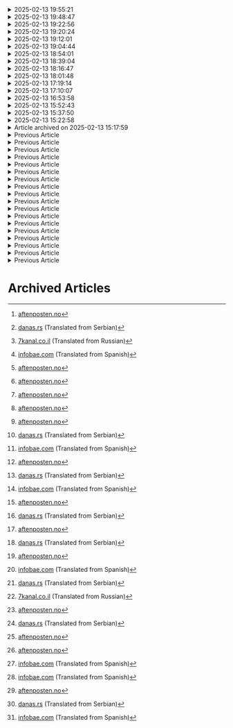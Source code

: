 <details>
<summary>2025-02-13 19:55:21</summary>

# Global Developments: From Humanitarian Crises to Political Tensions

## Aid Crisis Threatens Global Humanitarian Work
In a devastating blow to international humanitarian efforts, major organizations are facing severe operational cutbacks following the US decision to halt aid funding. The Norwegian Refugee Council has announced the suspension of emergency aid projects across up to 20 countries, while Norwegian People's Aid has been forced to halve its workforce and pause critical mine-clearing operations in multiple nations. Development Minister Åsmund Aukrust held an emergency meeting to address this growing crisis, highlighting the urgent need for alternative solutions and diplomatic dialogue with US authorities to mitigate the impact on vulnerable populations worldwide[^1].

## Student Protests and Democratic Aspirations in Serbia
A remarkable wave of student protests has emerged in Serbia, capturing international attention and garnering support from the European Parliament. These demonstrations, notably devoid of EU flags and focused purely on domestic reform, represent a powerful stand against President Aleksandar Vučić's regime. The protesters, having lived more than half their lives under the current administration, are demanding fundamental changes in governance, fighting corruption, and pushing for democratic reforms. This movement has gained particular significance as it stands in stark contrast to the support Vučić receives from far-right European parties, highlighting a generational shift in political consciousness[^2].

## Refugee Crisis and Arab States' Response
A complex situation has emerged regarding Palestinian refugee displacement, with neighboring Arab states expressing firm resistance to accepting refugees from Gaza. Jordan, already hosting over a million Syrian refugees and struggling economically, has taken a clear stance against accepting new refugees. Egypt, facing similar economic constraints, has also voiced opposition. This situation underscores a broader pattern across Arab nations, where historical displacement of Palestinians continues to influence current policy decisions. The situation has been further complicated by diplomatic tensions following Israeli Prime Minister Benjamin Netanyahu's controversial comments about Palestinian settlement in Saudi Arabia[^4].

## Terror Alert in Munich
A serious incident in Munich has raised concerns about security and immigration policies in Germany. A 24-year-old Afghan man, identified as Farhad N., drove into a group of workers near Munich's central train station, injuring approximately 30 people. The suspect, who arrived in Germany in 2016 under Angela Merkel's immigration policies, had been granted a tolerance permit due to humanitarian concerns in Afghanistan despite his asylum application being denied. The incident has intensified debates about immigration and security policies, particularly with elections approaching. Chancellor Olaf Scholz and Interior Minister Nancy Faeser have called for stricter measures, including increased deportations to Afghanistan[^3].

## Sources
[^1]: [aftenposten.no](https://www.aftenposten.no)
[^2]: [danas.rs](https://www.danas.rs) (Translated from Serbian)
[^3]: [infobae.com](https://www.infobae.com) (Translated from Spanish)
[^4]: [7kanal.co.il](http://www.7kanal.co.il) (Translated from Russian)

</details>

<details>
<summary>2025-02-13 19:48:47</summary>

# Aid Cut Controversy: The Human Cost of USAID Funding Freeze

## Critical Healthcare Services Disrupted in Thai Refugee Camp

In a deeply concerning development, the recent USAID funding freeze has claimed its first victim. Pe Kha Lau, a 71-year-old Myanmar refugee residing in a Thai displacement camp, died after her essential oxygen supply was cut off following a "stop-work" order issued to the International Rescue Committee (IRC). The tragedy occurred just four days after her discharge from an IRC-operated, USAID-funded healthcare facility, highlighting the immediate and devastating impact of aid disruptions on vulnerable populations.[^1]

## NGO Financial Scrutiny and Resource Allocation

The incident has sparked intense debate about NGO resource allocation and financial transparency. The IRC, which operates the affected healthcare facility, reports substantial financial resources, including $1.3 billion in revenue for 2021, with $728.3 million from government grants. The organization maintained $527 million in assets, including $210 million in cash and $119 million in securities. This financial abundance contrasts sharply with the inability to provide a basic oxygen tank, typically costing between $75-150, raising legitimate questions about resource prioritization in humanitarian aid.[^1]

## Leadership Compensation and Organizational Priorities

Under the leadership of former British Labour MP David Miliband, who receives an annual compensation between $1.1-1.2 million, the IRC has faced scrutiny regarding its executive compensation structure. The organization's top eleven officers receive substantial salaries ranging from $283,000 to $440,000. While competitive compensation can attract talented leadership, these figures have prompted discussion about the balance between administrative costs and direct aid provision.[^1]

## Broader Humanitarian Impact and Policy Positions

The IRC maintains significant involvement in global humanitarian efforts, particularly concerning refugee resettlement and assistance programs. The organization has been vocal about humanitarian concerns in Gaza and has advocated for careful consideration of arms transfers that could impact civilian populations. Their work extends to multiple refugee assistance programs, including placement services, employment assistance, and support for unaccompanied minors.[^1]

## Conclusion

This situation exemplifies the complex interplay between humanitarian aid, organizational management, and the immediate needs of vulnerable populations. While organizations like the IRC provide crucial services globally, the tragic death of Pe Kha Lau raises important questions about resource allocation and the impact of sudden funding changes on essential healthcare services.

[^1]: ["My Kingdom For An Oxygen Tank!"](https://hotair.com/generalissimo/2025/02/13/my-kingdom-for-an-oxygen-tank-n3799783). Hot Air.

</details>

<details>
<summary>2025-02-13 19:22:56</summary>

# Global Refugee Crisis Deepens as Governments Tighten Restrictions and Cut Support

## UK's Controversial Citizenship Changes Face Backlash

In a concerning development for refugee rights, the UK Government has quietly implemented significant changes to its citizenship rules, effectively barring individuals who entered the country through irregular means from obtaining citizenship—regardless of their duration of residence or contribution to society.

The Scottish Refugee Council estimates these changes will impact approximately 7,000 people in Scotland alone. Sabir Zazai, the council's chief executive, condemned the move as "disastrous," warning it risks deepening societal divisions and disenfranchising vulnerable individuals seeking to rebuild their lives[^1].

Just Right Scotland, a human rights law organization, highlighted a crucial contradiction in the policy: there are virtually no safe, legal routes for most asylum seekers to enter the UK, forcing many to make dangerous journeys despite having legitimate claims for protection under international law.

## Crisis in US Refugee Support Systems

Simultaneously across the Atlantic, the US refugee support system faces its own crisis as the Trump administration has frozen crucial funding for refugee resettlement programs. This has left nonprofit organizations struggling to provide essential services to over 22,000 newly arrived refugees[^2].

These organizations, responsible for critical services including:
- Airport reception
- Housing assistance
- School enrollment support
- Healthcare access facilitation
- Employment assistance
- Language learning support

are now operating under severe financial constraints, potentially jeopardizing their ability to fulfill their humanitarian missions.

## Palestinian Refugee Crisis Intensifies

Meanwhile, in the West Bank, the humanitarian situation continues to deteriorate. The Palestine Liberation Organization's Refugee Service, with support from the Japan Agency for International Cooperation (JICA), has been distributing emergency assistance across multiple refugee camps[^3].

The aid program specifically targets:
- Families affected by Israeli aggression
- Those who have lost their primary income sources
- Vulnerable groups including orphans and disabled individuals
- Families living in extreme poverty

This assistance becomes increasingly crucial as Israeli military incursions in the northern West Bank camps intensify, further complicating already challenging living conditions for Palestinian refugees.

## The Global Perspective

These developments reflect a troubling global trend toward restricting refugee rights and reducing support for displaced populations. From the UK's restrictive citizenship policies to the US's funding freezes and the ongoing crisis in Palestinian territories, we see a consistent pattern of governments failing to meet their humanitarian obligations to some of the world's most vulnerable people.

The situation calls for immediate international attention and a recommitment to protecting refugee rights and supporting displaced populations, in accordance with international law and basic human dignity.

[^1]: [The National](https://www.thenational.scot) "Labour defying UK's international duties on citizenship change"

[^2]: [WCSU FM](https://www.wcsufm.org) "Nonprofits scramble to provide refugee services after administration freezes funding"

[^3]: [Raya](https://www.raya.ps) "Refugee Affairs Department distributes emergency assistance funded by 'JICA' in West Bank camps" (translated from Arabic)

</details>

<details>
<summary>2025-02-13 19:20:24</summary>

# Global Refugee Rights Under Pressure: From Palestine to Policy Changes

## UK's Controversial Citizenship Restrictions
In a concerning development for refugee rights, the UK government has quietly implemented significant changes to its citizenship rules. The Home Office's "good character guidance" now includes provisions to refuse citizenship to individuals who entered the country through irregular means, regardless of their duration of residence. This policy shift particularly targets those who made "dangerous journeys," including arrivals by small boat or concealed transport[^1].

The Scottish Refugee Council estimates approximately 7,000 people in Scotland alone will be affected by these changes. Sabir Zazai, the council's chief executive, condemned the move as "disastrous," warning it risks deepening societal divisions and disenfranchising vulnerable individuals seeking to rebuild their lives.

## Impact on Refugee Integration
The policy change has drawn criticism from multiple human rights organizations, including Just Right Scotland, which emphasizes that most asylum seekers have no legal routes to enter the UK. These restrictions affect individuals who have already:
- Obtained refugee status through official channels
- Lived legally in the UK for at least six years
- Secured permanent residence
- Established deep community ties

## US Refugee Services Face Crisis
Parallel challenges are emerging in the United States, where refugee support services are grappling with a funding freeze affecting over 22,000 newly arrived refugees. Nonprofit organizations, responsible for crucial integration services during refugees' first 90 days, find themselves unable to provide essential support including housing assistance, school enrollment, and healthcare access[^2].

This situation has left organizations like the Community Center for Immigrants in Milwaukee struggling to maintain their services, potentially jeopardizing refugees' pathways to permanent residency and citizenship.

## Palestinian Refugee Crisis Intensifies
Meanwhile, in the West Bank, Palestinian refugees face increasingly dire circumstances. The Palestine Liberation Organization's Refugee Service, with support from the Japan International Cooperation Agency (JICA), is distributing emergency assistance across multiple refugee camps. This aid includes essential food parcels, medical equipment, and infrastructure support for communities facing repeated Israeli military incursions[^3].

The assistance particularly targets:
- Families affected by Israeli aggression
- Those who have lost income sources
- Vulnerable groups including orphans and disabled individuals
- Families living in extreme poverty

## Conclusion
These developments reflect a troubling global trend of increasing challenges for refugee communities and the organizations supporting them. From restrictive policy changes in the UK to funding crises in the US and ongoing humanitarian challenges in Palestine, the international community must recommit to protecting refugee rights and ensuring adequate support for displaced populations.

[^1]: ["Scottish charities speak out as Labour sneakily change citizenship rules"](https://www.thenational.scot), *The National*, 2024.

[^2]: ["Nonprofits scramble to provide refugee services after administration freezes funding"](https://www.wcsufm.org), *WCSU-FM*, 2024.

[^3]: ["Refugee Affairs Department distributes emergency assistance funded by 'JICA' in West Bank camps"](https://www.raya.ps), *Raya News*, 2024. (Translated from Arabic)

</details>

<details>
<summary>2025-02-13 19:12:01</summary>

# Immigration Tensions Rise: Contrasting Approaches to Migration in Germany and Mexico

## Munich Attack Intensifies German Immigration Debate

In a troubling development that highlights the growing tensions surrounding immigration in Europe, 28 people were injured when a car drove into a union demonstration in Munich. The incident, which occurred during a Verdi union gathering, has become a flashpoint in Germany's already heated immigration debate, particularly as the country approaches legislative elections on February 23rd.[^1]

The alleged perpetrator, identified as a 24-year-old Afghan asylum seeker whose application was rejected in 2016, has inadvertently become a symbol in Germany's increasingly polarized discourse on immigration. While right-wing politicians, including conservative candidate Friedrich Merz and Bavaria's President Markus Soder, have seized upon the incident to advocate for stricter immigration policies, it's crucial to recognize that such events should not be used to stigmatize entire communities or justify xenophobic policies.

## Mexico's Humanitarian Response to Migration Challenges

In stark contrast to the growing anti-immigration sentiment in Europe, Mexico demonstrates a more humane approach to managing migration flows. Under President Claudia Sheinbaum's leadership, Mexico has established an extensive network of care centers along its northern border, currently serving 2,016 migrants across ten facilities.[^2]

The Mexican government's response exemplifies a compassionate approach to migration management, providing:

- Essential services including free transportation
- Personal hygiene items
- Assistance with identity documentation
- Food and shelter
- Support from 1,250 dedicated public officials

## A Tale of Two Approaches

The contrasting responses to migration challenges in Germany and Mexico highlight fundamental differences in approaching human mobility and refugee rights. While Germany's political discourse increasingly leans toward restrictive policies, Mexico's approach acknowledges the humanity of migrants and seeks to address their immediate needs.

*It's worth noting that the rise of anti-immigrant rhetoric in Germany, particularly in the context of upcoming elections, represents a concerning trend that threatens the fundamental principles of human rights and dignity. The Munich incident, while tragic, should prompt discussions about social integration and support rather than further marginalization of vulnerable populations.*

## Moving Forward

The global community must resist the temptation to use isolated incidents as justification for broad anti-immigrant policies. Instead, we should look to examples like Mexico's comprehensive support system as a model for handling migration with dignity and respect for human rights.

---

[^1]: "Al menos 28 heridos en un atropello contra una manifestación sindical en Múnich," [mundiario.com](https://www.mundiario.com), February 13, 2025. (Translated from Spanish) https://www.mundiario.com/articulo/sociedad/menos-28-heridos-atropello-manifestacion-sindical-munich/20250213154530333753.html

[^2]: "Sheinbaum informa sobre la recepción de 2,016 migrantes en centros de atención," [eldiariodesonora.com.mx](https://eldiariodesonora.com.mx), February 13, 2025. (Translated from Spanish) https://eldiariodesonora.com.mx/mexico/2025/02/13/sheinbaum-informa-recepcion-2016-migrantes-centros-atencion.html

</details>

<details>
<summary>2025-02-13 19:04:44</summary>

# Immigration Tensions Rise Across North America and Europe Amid Recent Events

## Violence Erupts in Munich as Anti-Immigrant Sentiment Escalates

In a troubling development that underscores the growing tensions around immigration in Europe, a tragic incident unfolded in Munich when a 24-year-old Afghan asylum seeker drove into a union demonstration, injuring 28 people, including minors. The event, which occurred during a peaceful Verdi union protest, has become a flashpoint in Germany's increasingly heated debate over immigration policy.[^1]

The timing of this incident—just days before German legislative elections—has unfortunately provided ammunition to right-wing parties seeking to exploit anti-immigrant sentiments. While conservative politicians like Markus Soder and Friedrich Merz rush to capitalize on the tragedy by calling for stricter immigration controls, it's crucial to remember that such isolated incidents should not be used to demonize entire communities or undermine the fundamental right to seek asylum.

## Mexico's Humanitarian Response to Migration Crisis

In stark contrast to the growing anti-immigrant rhetoric in Europe, Mexico demonstrates a more humane approach to migration challenges. Under President Claudia Sheinbaum's leadership, the country has established an extensive network of care centers along the northern border, providing essential services to over 2,000 returning migrants.[^2]

The Mexican government's response, featuring:
- Ten strategically located care centers across six border states
- Support from 1,250 public officials
- Comprehensive services including free transportation and essential supplies

This approach exemplifies how nations can respond to migration challenges with dignity and compassion, prioritizing human rights over political expediency.

## The Broader Context: A Tale of Two Approaches

These parallel situations highlight the diverging approaches to migration management globally. While some European nations increasingly lean toward restrictive policies and harsh rhetoric, Mexico's more humanitarian response offers a blueprint for addressing migration challenges while preserving human dignity.

The rise of right-wing exploitation of isolated incidents, as seen in Germany, threatens to overshadow the larger truth: that the vast majority of immigrants and asylum seekers are people fleeing desperate circumstances, seeking safety and a better life. The politicization of such incidents does nothing to address the root causes of migration or contribute to meaningful solutions.

## Moving Forward

As these events continue to unfold, it's crucial to maintain perspective and resist the temptation to embrace xenophobic rhetoric. True solutions to migration challenges lie not in walls or restrictions, but in:
- Addressing root causes of displacement
- Developing comprehensive support systems
- Fostering inclusion and understanding
- Protecting human rights and dignity

The contrast between Germany's political reaction and Mexico's practical response offers valuable lessons for policymakers worldwide. As we navigate these challenges, we must remember that our shared humanity transcends borders and political differences.

[^1]: "Al menos 28 heridos en un atropello contra una manifestación sindical en Múnich," [Mundiario](https://www.mundiario.com), February 13, 2025, https://www.mundiario.com/articulo/sociedad/menos-28-heridos-atropello-manifestacion-sindical-munich/20250213154530333753.html. (Translated from Spanish)

[^2]: "Sheinbaum informa sobre la recepción de 2,016 migrantes en centros de atención," [El Diario de Sonora](https://eldiariodesonora.com.mx), February 13, 2025, https://eldiariodesonora.com.mx/mexico/2025/02/13/sheinbaum-informa-recepcion-2016-migrantes-centros-atencion.html. (Translated from Spanish)

</details>

<details>
<summary>2025-02-13 18:54:01</summary>

# Global Migration Tensions Rise Amid European Policy Shifts and Security Concerns

## Munich Attack Sparks Immigration Debate
In a troubling development that highlights growing tensions around immigration in Europe, at least 27 people were injured when a car drove into a crowd at a trade union demonstration in Munich. The incident, involving a 24-year-old Afghan national, has immediately been weaponized by right-wing parties to advance anti-immigration rhetoric, despite the suspect's motives remaining unclear.[^1]

The timing of the incident is particularly sensitive, occurring just before the Munich Security Conference. German Chancellor Olaf Scholz's response, promising deportation for criminal offenders, reflects the increasingly hostile political climate facing refugees and immigrants in Germany. However, Foreign Minister Annalena Baerbock's measured response, warning against allowing such incidents to divide democratic society, offers a more nuanced perspective on the complex challenges of integration and social cohesion.[^3]

## Contrasting Approaches to Refugee Integration
While some European nations tighten restrictions, the Czech Republic is taking steps toward more sustainable integration policies. The country has announced a pathway to permanent residency for Ukrainian refugees who demonstrate financial self-sufficiency, requiring an annual income of 18,480 euros. This approach, while excluding more vulnerable refugees, represents an attempt to balance humanitarian obligations with economic integration.[^2]

The stark contrast between these policies highlights the broader European struggle to develop coherent, humane responses to migration. This challenge is further complicated by the United Nations' recent announcement of significant job cuts in refugee programs, following U.S. funding freezes that will impact thousands of workers in crucial humanitarian roles.[^4]

## The Human Cost of Political Decisions
The impact of these policy shifts falls heavily on displaced peoples seeking safety and stability. As right-wing parties exploit incidents like the Munich attack to stoke xenophobia, it becomes increasingly crucial to maintain perspective on the humanitarian aspects of migration. The Afghan Cultural Association "Farhang" in Munich's swift condemnation of the attack demonstrates how immigrant communities themselves often become secondary victims of such incidents, facing increased scrutiny and discrimination.

The reduction in UN refugee program funding, resulting in approximately 3,000 job losses, represents a concerning shift away from humanitarian commitments. This scaling back of support systems comes at a time when global conflicts continue to drive displacement, making comprehensive refugee support more crucial than ever.

## Looking Forward
The intersection of these events - from local incidents to national policy shifts and international funding cuts - paints a complex picture of the challenges facing both host nations and displaced peoples. While security concerns must be addressed, the tendency to use isolated incidents to justify broader anti-immigrant policies threatens to undermine humanitarian principles and social cohesion.

The path forward requires balancing legitimate security concerns with humanitarian obligations, while resisting the temptation to let isolated incidents drive policy. As democratic societies grapple with these challenges, maintaining focus on human rights and dignity becomes increasingly crucial.

[^1]: "At least 27 injured in suspected car attack in German city of Munich," *Anadolu Agency*, February 13, 2025, [www.aa.com.tr](https://www.aa.com.tr/en/europe/at-least-27-injured-in-suspected-car-attack-in-german-city-of-munich/3480896)

[^2]: "Czech to allow Ukrainians to stay permanently, but there are conditions," *UNIAN*, February 13, 2025, [www.unian.ua](https://www.unian.ua/world/chehiya-dozvolit-ukrajincyam-zalishitisya-nazavzhdi-ade-ye-umovi-12914820.html) (Translated from Ukrainian)

[^3]: "Reactions to alleged car attack in Munich: AfD demands Söder's resignation," *Schwäbische Post*, February 13, 2025, [www.schwaebische-post.de](https://www.schwaebische-post.de/welt/politik/verletzt-auto-faehrt-in-muenchen-in-menschengruppe-mehrere-menschen-zr-93569843.html) (Translated from German)

[^4]: "UN: US 'freeze' on foreign aid brings layoffs to International Migration Organization and High Commissioner for Refugees," *Capital.gr*, February 13, 2025, [www.capital.gr](https://www.capital.gr/story/3901693/oie-to-pagoma-tis-exoterikis-boitheias-apo-tis-ipa-fernei-apoluseis-ston-diethni-organismo-metanasteusis-kai-tin-upati-armosteia-gia-tous-prosfuges/) (Translated from Greek)

</details>

<details>
<summary>2025-02-13 18:39:04</summary>

# Tragic Attack in Munich Highlights Growing Tensions Around Migration and Political Trust in Germany

## Vehicle Attack Wounds Dozens as Immigration Debate Intensifies

In a devastating incident that has shaken Munich, a vehicle attack on protesters has left 28 people injured, including children, some critically. The suspect, identified as 24-year-old Farhad N., an Afghan national whose asylum application had been rejected, allegedly drove a Mini Cooper into a crowd attending a Verdi union demonstration.[^1][^2]

## Complex Background of the Suspect

Farhad N., who arrived in Germany in 2016 as an unaccompanied minor, represents the complicated reality of Europe's migration system. Despite his asylum rejection, he was granted a temporary residence permit (*Duldung*) that suspended his deportation. While his social media presence showed adoption of a Western lifestyle, authorities noted minor previous offenses including shoplifting and drug-related incidents.[^1]

## Political Fallout and Rhetoric

The incident has intensified Germany's already heated political discourse around immigration. Chancellor Olaf Scholz's immediate response, calling for the suspect's deportation "even if conditions are not acceptable" in Afghanistan, reflects a concerning shift toward harder-line immigration policies that prioritize political expediency over human rights considerations.[^1]

## Broader Context: Muslim Trust in German Politics

This incident occurs against a backdrop of deteriorating trust between Germany's Muslim community and its political establishment. Recent research from the National Discrimination and Racism Monitor (NaDiRa) reveals a dramatic decline in Muslim Germans' confidence in political institutions. Nearly two-thirds of surveyed Muslims express little hope in the political system, a significant increase from 2022.[^3]

## The Cycle of Alienation

The erosion of trust stems from multiple factors:
- Increasingly hostile political rhetoric around migration
- Inadequate response to anti-Muslim racism
- Material inequalities affecting Muslim communities
- The impact of international conflicts, including debates around the war in Gaza

Researchers Cihan Sinanoğlu and Massa Gahein-Sama emphasize that while Muslim communities face the same economic challenges as the general population, they bear additional burdens from societal power dynamics and discrimination.[^3]

## Moving Forward

These events underscore the urgent need for a more nuanced approach to both security and integration policies. While public safety concerns must be addressed, the tendency to exploit incidents for political gain only deepens societal divisions and undermines social cohesion.

[^1]: "Demande d'asile rejetée, petits délits... Qui est Farhad N., ce jeune Afghan soupçonné d'être l'auteur de l'attentat de Munich," *Le Parisien*, February 13, 2025, [www.leparisien.fr](https://www.leparisien.fr/faits-divers/demande-dasile-rejetee-petits-delits-qui-est-farhad-n-ce-jeune-afghan-soupconne-detre-lauteur-de-lattentat-de-munich-13-02-2025-2RPK2CQ75VHYHCMV6OWXECU3UE.php). (Translated from French)

[^2]: "'Schwarzer Tag für München' - Asylbewerber rast in Demo," *Deutsche Welle*, February 13, 2025, [www.dw.com](https://www.dw.com/de/schwarzer-tag-f%C3%BCr-m%C3%BCnchen-asylbewerber-rast-in-demo/a-71593348). (Translated from German)

[^3]: "Politikvertrauen bei Muslım*innen: Dramatischer Vertrauensverlust," *TAZ*, [www.taz.de](https://taz.de/Politikvertrauen-bei-Musliminnen/!6069290/). (Translated from German)

</details>

<details>
<summary>2025-02-13 18:16:47</summary>

# Global Migration Crisis: From Congo to Panama, Nations Grapple with Displacement and Deportation

## Violence and Forced Displacement in DR Congo
In a disturbing development in eastern Democratic Republic of Congo, the Rwanda-backed M23 armed group has forcibly displaced tens of thousands of civilians from camps around Goma, raising serious humanitarian concerns. The group's actions, which began after their January 27 takeover of Goma, have left displaced persons facing dire conditions with limited access to essential aid[^1].

The situation has become particularly acute since February 9, when M23 issued a 72-hour ultimatum for camp residents to evacuate. This forced displacement has resulted in the dismantling of numerous camps, including Bulengo and Lushagala, which previously housed over 100,000 people. Human Rights Watch has labeled these actions as potential war crimes, emphasizing the violation of international humanitarian law.

## Americas: Panama's Role in U.S. Deportation Strategy
In a parallel development highlighting the global nature of migration challenges, Panama has begun receiving deportation flights from the United States, marking a new chapter in hemispheric migration management. The first military aircraft carrying 119 migrants of various nationalities, including individuals from China, Pakistan, and Afghanistan, arrived at Howard airport near Panama City[^2].

This initiative, part of a broader U.S. strategy to manage migration flows, demonstrates the complex interconnections between migration policies across continents. The arrangement includes plans to use Panama's Darién province as a staging ground for further repatriations, raising questions about the humanitarian implications of such practices.

## European Integration: Czech Republic's New Approach to Ukrainian Refugees
In a more positive development, the Czech Republic has announced plans to offer long-term residency options to Ukrainian refugees, though with specific economic criteria. This policy shift represents a more inclusive approach to refugee integration, albeit one that favors those with financial means[^3].

The program, which requires applicants to demonstrate an annual income of at least 18,480 euros, aims to transition refugees from temporary protection status to permanent residency. While this represents a step toward integration, the income requirement raises concerns about accessibility and equity in refugee protection.

## Global Implications and Human Rights Concerns
These developments across three continents highlight several critical aspects of contemporary migration dynamics:
- The ongoing weaponization of displacement in conflict zones
- The evolving nature of international deportation arrangements
- The complex balance between integration and economic criteria in refugee policy

The situations in Congo, Panama, and the Czech Republic represent different facets of a global system struggling to address human displacement while respecting human rights and dignity.

[^1]: [Human Rights Watch](https://www.miragenews.com/m23-forces-displaced-from-goma-camps-dr-congo-1408293/), "M23 Forces Displaced from Goma Camps: DR Congo," Mirage News, February 13, 2025.

[^2]: [Correio do Povo](https://www.correiodopovo.com.br/not%c3%adcias/mundo/panam%c3%a1-recebe-primeiro-voo-com-migrantes-de-v%c3%a1rios-pa%c3%adses-deportados-pelos-eua-1.1579081), "Panamá recebe primeiro voo com migrantes de vários países deportados pelos EUA," February 13, 2025. (Translated from Portuguese)

[^3]: [UNIAN](https://www.unian.net/world/chehiya-pozvolit-ukraincam-ostatsya-navsegda-no-est-usloviya-12914817.html), "Czech Republic will allow Ukrainians to stay forever, but there are conditions," February 13, 2025. (Translated from Russian)

</details>

<details>
<summary>2025-02-13 18:01:48</summary>

# Global Crises: From Gaza Ceasefire to Migrant Exploitation

## Tensions Rise in Munich as Security Conference Approaches
In a concerning development, Munich authorities are investigating a potential attack on demonstrators in the city center. A 24-year-old Afghan suspect's apartment was searched following the incident, with preliminary evidence suggesting possible Islamist motives through social media activity. The timing is particularly sensitive, with the Munich Security Conference scheduled to begin Friday[1].

## Gaza Ceasefire Hangs in Balance Amid Complex Negotiations
The fragile ceasefire between Hamas and Israel continues to face challenges as both sides navigate delicate negotiations. Hamas has agreed to release three more Israeli hostages, maintaining the momentum of the humanitarian pause. However, the broader picture remains complex, with concerns about the displacement of Palestinians and the long-term future of Gaza.

President Trump's controversial proposal to relocate approximately 2 million Palestinians has met strong opposition from human rights groups and Arab nations, who view it as potentially constituting a war crime. The humanitarian toll remains staggering, with over 48,000 Palestinians killed and widespread destruction across Gaza[2].

## Migrant Workers Face Systematic Exploitation
A deeply troubling situation has emerged regarding the treatment of Bangladeshi migrant workers seeking employment in Saudi Arabia and Malaysia. The systematic exploitation includes:

- Artificial inflation of flight tickets
- Reduction in available flights
- Corruption in visa processing
- Harassment at airports
- Excessive fees from agencies

These predatory practices are particularly concerning as they target vulnerable workers seeking better opportunities for their families. The situation has prompted calls for immediate government intervention to protect workers' rights and regulate the migration process more effectively[3].

## Local Emergency Response: Fire in Pittsfield
A multifamily home in Pittsfield, Massachusetts, suffered extensive damage in an early morning fire, highlighting the ongoing importance of emergency response services. The incident, which displaced multiple residents, saw a coordinated response from local fire departments and the Red Cross, demonstrating the critical role of community support systems in crisis response[4].

## Sources
1. "Möglicher Anschlag in München: Polizei durchsucht Wohnung von Asylbewerber: Erste Hinweise auf Motiv." Express.de. [Translated from German]

2. "Hamasi do të lirojë tre pengje të tjera, siç parashikohet në marrëveshjen e armëpushimit." Botasot.info. [Translated from Albanian]

3. "বিমানের টিকিটের দাম নিয়ে প্রবাসীদের সুখবর দিলেন হাসনাত আবদুল্লাহ." NTV Bangladesh. [Translated from Bengali]

4. "Fire Damages First Street Multifamily Home in Pittsfield." IBerkshires.com.

</details>

<details>
<summary>2025-02-13 17:19:14</summary>

# Recent Incidents Highlight Complex Intersection of Migration and Safety in Germany and US

## Major Vehicle Attack Disrupts Munich Demonstration

In a troubling incident that underscores the complex challenges facing both migrant communities and host societies, a vehicle attack in Munich has left at least 28 people injured. The incident occurred when a car drove into a public sector workers' demonstration organized by the Ver.di union, where approximately 1,500 people had gathered[2].

The suspect, identified as a 24-year-old Afghan asylum seeker, was quickly apprehended by authorities. While initial reports have suggested possible extremist connections, it's crucial to approach such claims with careful consideration of the broader context of rising anti-immigrant sentiment in Germany, particularly as the country approaches its elections[2,3].

## Political Response and Immigration Debate

The incident has predictably intensified Germany's ongoing immigration debate, with various political figures offering contrasting responses. While Chancellor Olaf Scholz has called for legal consequences, it's important to note that such incidents often become unnecessarily politicized, potentially harming vulnerable refugee communities who have fled conflict and persecution[2].

The timing of this incident - just ten days before German elections and amid heated debates about immigration policy - raises concerns about how it might be exploited to promote anti-immigrant sentiment. This comes at a particularly sensitive time when many refugees and asylum seekers are already facing increased scrutiny and challenges in their host communities[3].

## Residential Fire Displaces Multiple Families in Pittsfield

Meanwhile, in Pittsfield, Massachusetts, a significant fire at a multifamily home on First Street has displaced several residents, highlighting another aspect of housing insecurity affecting vulnerable communities. The Red Cross has stepped in to provide essential assistance to those affected, demonstrating the crucial role of humanitarian organizations in supporting communities during crises[1].

## Analysis and Context

These concurrent events, while different in nature, both reflect the challenges faced by vulnerable populations in our communities. Whether it's the struggle for safe, stable housing or the impact of political rhetoric on immigrant communities, these incidents underscore the need for:

- Comprehensive support systems for displaced persons, regardless of their origin
- Careful, nuanced discussion of incidents involving immigrants that avoids harmful generalizations
- Strong community-based responses to crises affecting vulnerable populations
- Recognition of the complex social and economic factors that contribute to housing insecurity

## Sources:
1. IBerkshires.com - "Fire Damages First Street Multifamily Home in Pittsfield"
2. Vanguardia - "Conductor embiste a transeúntes en Alemania: 28 heridos graves" (Translated from Spanish)
3. Express.de - "Möglicher Anschlag in München: Polizei durchsucht Wohnung von Asylbewerber" (Translated from German)

</details>

<details>
<summary>2025-02-13 17:10:07</summary>

# Tragic Incident in Munich Sparks Political Debate Amid Labor Actions and Social Support Initiatives

## A Day of Contrasts: Support and Violence

In a striking juxtaposition of events, as Sarajevo Canton announced vital social support measures for families and children, Munich faced a devastating incident that has reignited debates about migration and social integration in Germany. The contrasting developments highlight the complex challenges facing European societies in supporting vulnerable populations while maintaining social cohesion.

## The Munich Incident and Political Response

A deeply troubling incident unfolded in Munich when a 24-year-old Afghan asylum seeker drove a vehicle into a Verdi union demonstration, injuring at least 28 people. While the immediate response from conservative politicians predictably focused on immigration control, it's crucial to recognize that isolated incidents should not be used to stigmatize entire communities of refugees and asylum seekers who have fled conflict and persecution.

The political responses revealed deep ideological divisions. While Chancellor Olaf Scholz and conservative leaders called for deportation and stricter measures, Green Party representatives and progressive voices urged against hasty conclusions that could fuel social division. Foreign Minister Annalena Baerbock notably emphasized the importance of maintaining democratic unity against both right-wing extremism and Islamist threats.

## Impact on Labor Movement

The incident had immediate repercussions for the labor movement in Berlin, where Verdi was conducting significant public sector strikes. In a show of solidarity and sensitivity, the union scaled back its planned activities while maintaining its essential labor actions. This measured response demonstrates the labor movement's ability to balance its fight for workers' rights with broader social responsibilities.

## Progressive Social Support in Sarajevo

In contrast to the reactive politics in Germany, Sarajevo Canton has demonstrated a proactive approach to social support. The administration's announcement of nearly 7 million KM in support for over 12,000 families showcases how societies can effectively support vulnerable populations, including:

- Child allowance payments
- Maternity support for employed and unemployed mothers
- Childcare assistance
- Nutritional support for infants

This comprehensive support system represents a model of how societies can build inclusive support structures that strengthen communities rather than divide them.

## Moving Forward

The events of this day present a crucial moment for reflection on our collective approach to social integration, support for vulnerable populations, and labor rights. While security concerns must be addressed, they should not overshadow the fundamental importance of maintaining inclusive, supportive societies that protect all their members, regardless of origin or status.

The contrast between Sarajevo's constructive support measures and the political exploitation of the Munich incident by some parties highlights two possible paths forward. As progressives, we must advocate for the former while resisting attempts to use isolated incidents to undermine social solidarity and support for refugees and migrants.

</details>

<details>
<summary>2025-02-13 16:53:58</summary>

# Vehicle Attack in Munich Intensifies Germany's Immigration Debate Amid Rising Far-Right Rhetoric

## Incident Details
A tragic incident unfolded in Munich's city center when a 24-year-old Afghan asylum seeker drove a vehicle into a crowd gathering for a union demonstration, resulting in 28 injuries. While some victims remain in critical condition, the quick response of emergency services prevented further casualties.

## Political Exploitation and Far-Right Response
The incident has unfortunately become a lightning rod for anti-immigrant sentiment, with the far-right AfD party opportunistically calling for the resignation of Bavaria's Prime Minister Markus Söder and Interior Minister Joachim Herrmann. This reactionary response exemplifies how isolated incidents are often weaponized to promote xenophobic policies and rhetoric.

## Context of Rising Tensions
* The attack occurs amid heightened political tensions, just ten days before German legislative elections
* Recent polls indicate 68% of Germans favor reducing refugee acceptance
* The incident follows other attacks that have been used to justify stricter immigration policies
* Progressive voices are being drowned out by increasingly aggressive anti-immigrant rhetoric

## A Call for Measured Response
While the incident demands serious attention, it's crucial to resist the urge to make broad generalizations about refugee and immigrant communities. The circumstances surrounding this event - including the suspect's rejected asylum status and reported mental health concerns - highlight the need for:

* Improved mental health support for asylum seekers
* Reform of the asylum process to ensure humane treatment
* Enhanced social integration programs
* Protection of legitimate refugee rights while addressing security concerns

## Progressive Path Forward
The Green Party's proposal for a comprehensive approach, including increased mental health screening and improved support systems, represents a more nuanced and humanitarian response to these challenges. Rather than feeding into reactionary politics, Germany must maintain its commitment to human rights while addressing legitimate security concerns through evidence-based policy-making.

The surge in anti-immigrant sentiment, exemplified by recent mass protests and political maneuvering, must be countered with a reminder of our collective humanitarian obligations and the importance of maintaining an open, inclusive society while ensuring public safety through responsible governance.

</details>

<details>
<summary>2025-02-13 15:52:43</summary>

# Global Developments: A 15-Minute Overview

## Political Unrest and Governmental Action

*   **Manipur, India:** The Indian federal government has taken direct control of the northeastern state of Manipur following the chief minister's resignation amidst ongoing ethnic violence between the Meitei and Kuki communities.
    *   The conflict, ongoing since 2023, has resulted in numerous deaths and widespread displacement.
    *   The imposition of "president's rule" means the state will be governed directly by the federal government.
    *   Normalcy is not expected to return until 2025.

## Attacks and Violence
*   **Munich, Germany:** A car attack occurred on the 02/15/2024 (EST), with a 24-year-old Afghan asylum seeker suspected of driving into a crowd of demonstrators, injuring at least 28 people including children.
   * The Authorities do not know the motive behind the attack, but authorities do not think It directly targets the Munich Security Conference.
   * The incident follows previous attacks in Germany involving asylum seekers, raising security concerns.

*   **Darfur, Sudan:** The Sudanese government accuses the Rapid Support Forces (RSF) of committing genocide in Darfur.
    *   RSF has been accused of targeting displaced persons, blocking aid, and committing sexual violence.
    *   The Sudanese government criticizes the international community's "suspected silence" on the matter.
    *   The conflict stems from disagreements over the integration of RSF into the Armed Forces.

## Political Debate in Cyprus

*   **Cyprus:** The Home Parliamentary Committee is debating the voting rights of displaced persons, particularly focusing on gender equality as concerns gender discrimination concerns the voting rights of "demothered" displaced persons.
    *The proposed amendment is meant to give additional rights to those Cypriots displaced due to actions linked to the current and ongoing Turkish occupation of North Cyprus.
    *   The committee seeks to rectify alleged gender discrimination in current electoral law.
    *Potential impact on occupied territories and parliamentary seat distribution is being considered.

</details>

<details>
<summary>2025-02-13 15:37:50</summary>

# Global Developments: A 15-Minute Overview

## Political Unrest and Governmental Action

*   **Manipur, India:** The Indian federal government has taken direct control of the northeastern state of Manipur following the chief minister's resignation amidst ongoing ethnic violence between the Meitei and Kuki communities.
    *   The conflict, ongoing since 2023, has resulted in numerous deaths and widespread displacement.
    *   The imposition of "president's rule" means the state will be governed directly by the federal government.
    *   Normalcy is not expected to return until 2025.

## Attacks and Violence
*   **Munich, Germany:** A car attack occurred on the 02/15/2024 (EST), with a 24-year-old Afghan asylum seeker suspected of driving into a crowd of demonstrators, injuring at least 28 people including children.
   * The Authorities do not know the motive behind the attack, but authorities do not think It directly targets the Munich Security Conference.
   * The incident follows previous attacks in Germany involving asylum seekers, raising security concerns.

*   **Darfur, Sudan:** The Sudanese government accuses the Rapid Support Forces (RSF) of committing genocide in Darfur.
    *   RSF has been accused of targeting displaced persons, blocking aid, and committing sexual violence.
    *   The Sudanese government criticizes the international community's "suspected silence" on the matter.
    *   The conflict stems from disagreements over the integration of RSF into the Armed Forces.

## Political Debate in Cyprus

*   **Cyprus:** The Home Parliamentary Committee is debating the voting rights of displaced persons, particularly focusing on gender equality as concerns gender discrimination concerns the voting rights of "demothered" displaced persons.
    *The proposed amendment is meant to give additional rights to those Cypriots displaced due to actions linked to the current and ongoing Turkish occupation of North Cyprus.
    *   The committee seeks to rectify alleged gender discrimination in current electoral law.
    *Potential impact on occupied territories and parliamentary seat distribution is being considered.

</details>

<details>
<summary>2025-02-13 15:22:58</summary>

# Global Developments: A 15-Minute Overview

## Political Unrest and Governmental Action

*   **Manipur, India:** The Indian federal government has taken direct control of the northeastern state of Manipur following the chief minister's resignation amidst ongoing ethnic violence between the Meitei and Kuki communities.
    *   The conflict, ongoing since 2023, has resulted in numerous deaths and widespread displacement.
    *   The imposition of "president's rule" means the state will be governed directly by the federal government.
    *   Normalcy is not expected to return until 2025.

## Attacks and Violence
*   **Munich, Germany:** A car attack occurred on the 02/15/2024 (EST), with a 24-year-old Afghan asylum seeker suspected of driving into a crowd of demonstrators, injuring at least 28 people including children.
   * The Authorities do not know the motive behind the attack, but authorities do not think It directly targets the Munich Security Conference.
   * The incident follows previous attacks in Germany involving asylum seekers, raising security concerns.

*   **Darfur, Sudan:** The Sudanese government accuses the Rapid Support Forces (RSF) of committing genocide in Darfur.
    *   RSF has been accused of targeting displaced persons, blocking aid, and committing sexual violence.
    *   The Sudanese government criticizes the international community's "suspected silence" on the matter.
    *   The conflict stems from disagreements over the integration of RSF into the Armed Forces.

## Political Debate in Cyprus

*   **Cyprus:** The Home Parliamentary Committee is debating the voting rights of displaced persons, particularly focusing on gender equality as concerns gender discrimination concerns the voting rights of "demothered" displaced persons.
    *The proposed amendment is meant to give additional rights to those Cypriots displaced due to actions linked to the current and ongoing Turkish occupation of North Cyprus.
    *   The committee seeks to rectify alleged gender discrimination in current electoral law.
    *Potential impact on occupied territories and parliamentary seat distribution is being considered.

</details>

<details>
<summary>Article archived on 2025-02-13 15:17:59</summary>

# Global Developments: A 15-Minute Overview

## Political Unrest and Governmental Action

*   **Manipur, India:** The Indian federal government has taken direct control of the northeastern state of Manipur following the chief minister's resignation amidst ongoing ethnic violence between the Meitei and Kuki communities.
    *   The conflict, ongoing since 2023, has resulted in numerous deaths and widespread displacement.
    *   The imposition of "president's rule" means the state will be governed directly by the federal government.
    *   Normalcy is not expected to return until 2025.

## Attacks and Violence
*   **Munich, Germany:** A car attack occurred on the 02/15/2024 (EST), with a 24-year-old Afghan asylum seeker suspected of driving into a crowd of demonstrators, injuring at least 28 people including children.
   * The Authorities do not know the motive behind the attack, but authorities do not think It directly targets the Munich Security Conference.
   * The incident follows previous attacks in Germany involving asylum seekers, raising security concerns.

*   **Darfur, Sudan:** The Sudanese government accuses the Rapid Support Forces (RSF) of committing genocide in Darfur.
    *   RSF has been accused of targeting displaced persons, blocking aid, and committing sexual violence.
    *   The Sudanese government criticizes the international community's "suspected silence" on the matter.
    *   The conflict stems from disagreements over the integration of RSF into the Armed Forces.

## Political Debate in Cyprus

*   **Cyprus:** The Home Parliamentary Committee is debating the voting rights of displaced persons, particularly focusing on gender equality as concerns gender discrimination concerns the voting rights of "demothered" displaced persons.
    *The proposed amendment is meant to give additional rights to those Cypriots displaced due to actions linked to the current and ongoing Turkish occupation of North Cyprus.
    *   The committee seeks to rectify alleged gender discrimination in current electoral law.
    *Potential impact on occupied territories and parliamentary seat distribution is being considered.

</details>

<details>
<summary>Previous Article</summary>

# Refugee Status Determination (RSD) Overview

This article provides an overview of Refugee Status Determination (RSD) based on a submission by the UNHCR regarding asylum procedures.

## Core Aspects of RSD

*   **Who is involved:** Asylum seekers and authorities (government officials or UNHCR staff).
*   **Purpose:** To identify individuals facing persecution or serious harm in their home countries and ensure they receive international protection.
*   **Basis:** Evaluation of individual cases based on international and national laws.

## The Importance of RSD
*   Upholds international refugee law.
*   Provides safety to those displaced by life-threatening conditions in their country of origin.
*   Guides resource allocation and protection mechanisms for refugees.
*   Ensures refugees receive humane treatment as per international guidelines.

## Circumstances Leading to Asylum Seeking

*   Grave dangers, including fear for life or well-being.
*   Displacement due to war, strife, political instability, economic factors, or cultural factors.
*   Seeking international protection as a last resort.

## Outcomes of RSD

*   **Granting of Asylum:** Potential for permanent protection contingent upon safety and security in the country of origin. Encouragement to return home when conditions improve.
*   **Refusal of Asylum:** Rejection of the claim, voluntary return to the country of origin pending appeal.

## Key Considerations

*   **UNHCR's Role:** The UNHCR is primarily responsible for displaced persons and refugees and is a guiding resource based on international law.
*   **International Law Obligations:** Countries are bound to help refugees and displaced individuals, treating them with respect and finding solutions until safety in their origin countries occurs.
*   **Refugee Situation Example:** Fleeing due to political instability, war, economic or cultural factors, and fear for life or safety.
*   **Permanent Residency:** Refugees may receive permanent residency after a specific time or as outlined in national laws.
*   **Country of Origin Responsibilities:** Under international law the country of origin is responsible for ensuring safety to its residents living in their country of origin if they are stable by all accepted principles of international law and norms for maintaining the safety and well being of its residents via government and other means, under accepted principles of international norms, and is a guiding resource for territories, nations, and other political unions.


</details>

<details>
<summary>Previous Article</summary>

```markdown
# Recent Global Events: Migration and Security Concerns

## Overview

In the last 15 minutes, several news articles have emerged highlighting migration-related issues and security concerns across the globe, particularly in Europe and the United States. These events encompass policy changes, political reactions, and specific incidents involving migrants and asylum seekers.

## Germany: Munich Incident and Policy Reactions

*   **Munich Attack:** A 24-year-old Afghan asylum seeker allegedly drove a car into a crowd of protesters from the Verdi trade union in Munich, injuring at least 28 people. The authorities are treating this as a possible deliberate attack.
*   **Political Fallout:**
    *   **Government Response:** Chancellor Olaf Scholz has advocated for the prompt expulsion of the suspect and stricter penalties for migrants who commit crimes. He's also provided support to those wounded by the attacks.
    *   **Political Parties:** The Alternative for Germany (AfD) is demanding immediate changes to migration policies, citing the suspect's immigration status and previous encounters with law enforcement. The Christian Democratic Union (CDU) is emphasizing citizen safety and consistent application of law and order.
*   **Dublin Centre:** Brandenburg, in coordination with the federal government, is establishing a "Dublin Centre" for asylum seekers near the Polish border in Eisenhüttenstadt. The goal is to expedite the return of asylum seekers to the EU country where they first entered, under the Dublin Regulation.

## United States: Refugee Resettlement Pause

*   **Catholic Charities:** Following an executive order from President Donald Trump suspending the U.S. Refugee Admissions Program, Catholic Charities of Southern Nevada has paused its refugee resettlement operations for 90 days.
*   **Impact:** Several flights with refugees have been canceled.
*   **Organizational Response:** Catholic Charities of Southern Nevada is attempting to retain staff by reassigning them to refugee support services, while other organizations across the country have experienced layoffs due to funding freezes.

## Summary of Key Themes

*   **Migration Policy Debate:** The events in Germany have reignited debate over migration policies, with political parties taking different stances on border control, deportation, and integration.
*   **Security Concerns:** The attack in Munich has raised concerns about public safety and the potential for extremist or criminal activity among some asylum seekers.
*   **Refugee Support Challenges:** The pause in refugee resettlement in the United States highlights the challenges faced by organizations providing aid to refugees, particularly in light of policy changes and funding limitations.
```

</details>

<details>
<summary>Previous Article</summary>

# Global News - Last 15 Minutes

## Tragedy & Unrest Reported Across Multiple Regions

*   **Rajouri, India (Previously Budhal):** Residents are returning home after over three weeks in quarantine following mysterious deaths in Budhal which prompted their relocation to Rajouri. Investigations are currently inconclusive. Local authorities and health officials are on alert.
*   **Kabul, Afghanistan:** A blast occurred at the Ministry of Civil Development and Housing compound. It was a suicide attack which resulted in deaths and wounding for a few. No group has immediately been accused.
*    **Sudan:** RSF troops have attacked largest refugee camp, and continue the ongoing civil war.

## Refugee Concerns & Political Action

*   **Lebanon:** Palestinian refugees are lobbying the new government to address their civil rights and right of return acknowledging the Israeli and American issues facing the refugee, such as illegal settlement within their camps.
*    **Munich, Germany:** An Afghan refugee drove into a demonstration harming many innocents, and raising immigration issues.

## Key Takeaways

*   Multiple regions are experiencing crises, including unexplained deaths, violence, and ongoing conflict.
*   Refugee populations are facing significant challenges and are actively seeking political solutions. These refugee concerns are primarily around displacement projects, stability and security concerns.
*   Actions taken by the involved parties highlight the importance of safety as a priority and measure for public health concerns by the local population.


</details>

<details>
<summary>Previous Article</summary>

```markdown
# Recent Developments in Middle East and Related International Affairs

## Overview
Recent news focuses on the fragile situation in Gaza, alongside broader international affairs, particularly concerning migration and security in Europe and international law.

## Gaza Situation and Truce Negotiations
*   **Truce Negotiations and Hostage Release:**
    *   Progress reported in Cairo discussions for hostage release.
    *   Hamas expresses willingness to continue truce agreement if Israel fulfills obligations.
    *   Mediators push for resumption of exchange process with Palestinian prisoners for Israeli Hostages.
*   **Aid and Humanitarian Efforts**
    *   Agreements state Israel will increase aid entry to Gaza, including tents, gas, and medical equipment.
    *   Discrepancies in reports regarding entry of caravans and heavy equipment.
    *   High rate of truck entries since the beginning of the ceasefire (801 trucks) reported by Euro-Mediterranean Human Rights Monitor.
*   **Political Reactions and Threats**
    *   Netanyahu ordered redeployment of soldiers, threatening to end truce if Hamas did not comply.
    *   Trump promised "hell on earth" to Hamas if hostages were not released.

## International Reactions and Proposals
*   **Reconstruction of Gaza:**
    *   French President Macron emphasized that rebuilding Gaza should not disrespect Palestinian rights.
    *   Trump's proposal to control Gaza was denounced by North Korea.
*   **Displacement and Refugee Concerns:**
    *   Concerns raised regarding potential displacement from Gaza, with Jordan possibly receiving refugees.

## Migration, Security and Politics in Europe
*   **Alleged Attack in Munich**
    *   Söder promises consequences after the Munich attack.
    *   A 24-year-old rejected Afghan asylum seeker accused of driving into a demonstration.
    *   Debate sparked about immigration policy and deportation practices in Germany.
*   **Political Implications**
    *   German political dynamics focus on stricter immigration laws.
    *   Söder promotes a coalition with the SPD, aiming to limit illegal migration due to differences with the Green party.

## International Law and the African Union
*   **African Union Commission:**
    *   Dr. Mohamed Halal re-elected to the African Union Commission of International Law.
    *   He pioneered efforts in formulating the African common position on international law applications in cyberspace.
```

</details>

<details>
<summary>Previous Article</summary>

```markdown
# Recent Global Events: A 15-Minute Overview

## Humanitarian Crisis in DR Congo

*   **M23 Militia Displacement:** The M23 militia, backed by Rwanda, is accused of forcibly closing settlement camps in eastern DR Congo, leading to the displacement of over 110,000 people.
*   **Escalating Conflict:** This action is part of a larger conflict in the mineral-rich region, with the M23 militia capturing Goma in late January.
*   **Dire Conditions:** Displaced individuals lack food, shelter, and face uncertain futures, with some camps like Bulengo being forcibly emptied.

## Explosive Device Awareness Training in Niger

*   **Training Workshop:** The Governor of the Agadez region, in partnership with UNHCR, is conducting a workshop to train Defence and Security Forces (FDS) and humanitarian actors on identifying and mitigating the dangers of explosive devices and landmines.
*   **Preventative Measures:** The aim is to raise awareness and enhance knowledge to prevent harm and strengthen the implementation of international control measures.
* **Ultimately UNHCR Goals:** UNCHR hopes that this will improve shared understandings to provide safety in the community.

## Denmark's Immigration Policy

*   **Strict Asylum Process:** Denmark's strict immigration policies, particularly the initial processing of asylum seekers at the Sandholm reception center outside Copenhagen, are being examined.
*   **German Election Debate:** The policies are a point of reference in the ongoing immigration debate in the German election campaign.

## Papal Critique of US Immigration Stance

*   **Theological Divide:** Pope Francis is in disagreement with U.S. Vice President J.D. Vance regarding immigration policies and the Catholic Church's stance on immigrants, stemming from Trumps policies of massive deportations.
* **Ethical Stance of Pope Francis:** He promotes the solidarity of the world with immigration, and advocates for the refugees and immigrants rights.

## Refugee Resettlement Call by UNHCR

*   **US Suspension Impact:** Following the US government's decision to suspend its participation in refugee resettlement programs, UNHCR is urging other countries to increase their engagement.
*   **Global Resettlement Goals:** UNHCR seeks increased pledges and alternative pathways to protection to offset the loss of resettlement opportunities.

## Crime and Emigration in Italy

*   **Attempted Murder Arrest:** A Moldovan citizen wanted for attempted murder was arrested in Rome while apparently planning to leave the country using false documents.
* **Desperation and Risks of Leaving:** Due to desperation, some citizens are considering emigration based on employment opportunities, and some are even considering taking on dangerous behavior such as selling their bodies for human organs.
```

</details>

<details>
<summary>Previous Article</summary>

```markdown
# Recent Developments Regarding Netanyahu, Trump, and Gaza

This article overview summarizes recent events surrounding Benjamin Netanyahu's visit to Washington, Donald Trump's proposed plan for Gaza, and the broader implications for the Israeli-Palestinian conflict.

## Netanyahu's Visit and Key Objectives

*   Netanyahu visited Washington, meeting with Donald Trump.
*   He sought support for:
    *   Continuing the fight against Hamas.
    *   Addressing the Iranian nuclear threat.
    *   Progressing a treaty with Saudi Arabia.
    *   Postponing his potential legal troubles.

## Trump's Gaza Plan and Reactions

*   Trump presented a plan for Gaza, focusing on accepting a smaller number of refugees.
*   This differs from previous solution attempts based on the 1947 UN resolution.
*   Reactions were largely negative, particularly within the Sunni Arab world, including Saudi Arabia, despite existing unofficial relations with Israel.
*   The proposal contradicts Trump's "Make America Great Again" (MAGA) principle of avoiding foreign conflicts.

## Considerations and Challenges

*   "Taking over" Gaza risks igniting a broad coalition against the U.S., led by Hamas and Iran.
*   The article questions the feasibility of success in Gaza given past failures in Iraq and Afghanistan.
*   Hamas's use of civilians as human shields poses a significant challenge and violates the Geneva Conventions.

## Analysis of Netanyahu's Position

*   Netanyahu has failed to achieve all his objectives, as Hamas remains a ruling force in Gaza.
*   Hostage exchange agreements with Palestinian prisoners reinforce Hamas's survival.
*   Trump spoke extensively about Gaza but less about Netanyahu's personal situation.
*   Netanyahu seeks to remain in power while facing pending legal decisions regarding electoral law violations.

## Future Prospects and Potential Solutions

*   Transitioning to a new government in Gaza requires reconstruction and a strong presence of Sunni Arab countries.
*   A high-level commission should investigate the events of October 7, 2023.
*   Future elections could potentially favor Netanyahu.
*   Addressing Iran's support for militant groups is crucial for regional stability.

## Iran's Role and Weakness

*   Iran supports the "front of resistance" against Israel, including Hamas, Islamic Jihad, Hezbollah, and others.
*   Recent clashes have exposed Iran's military vulnerabilities and weaknesses.
*   There's potential opportunity for joint ultimatum from the U.S., Israel, and Sunni Arab countries to curb Iran's nuclear program.

## Historical Parallels and Opportunities

*   Past U.S. efforts against nuclear proliferation, such as in South Africa and Ukraine, offer precedents.
*   The current situation presents a chance for a comprehensive Middle East peace, contingent on addressing Iran and Hamas.

## Conclusion

*   Achieving lasting peace requires curtailing Iran's aggressive ambitions and addressing the root causes of the Israeli-Palestinian conflict. The proposed refugee plan and other solutions stand to see little to no success with the current balance of power.
```

</details>

<details>
<summary>Previous Article</summary>

```markdown
# UK Political Landscape Shifts: Labour's Migration Stance Under Scrutiny

## Overview

Recent analysis suggests a significant shift in the UK political landscape, particularly concerning Labour's approach to migration. The party's increasingly hardline stance is drawing both criticism and fueling debate about its core values and electoral strategy.

## Labour's "Nasty Party" Accusations

*   **The Criticism:** Labour is facing accusations of becoming the "nasty party," a term famously used by Theresa May to describe the Conservative party's perceived image problem in the early 2000s. Critics argue Labour's recent policies and rhetoric regarding migration echo this sentiment. Key figures like Nigel Farage's allies voiced concerns over Labour's tactics, specifically the release of videos depicting migrant raids.
*   **Policy Concerns**: Home secretary announced that asylum seekers arriving in small boats would face near-impossible paths to UK citizenship, prompting sharp criticism and comparisons to denying citizenship even to fictional characters like Paddington Bear.
*   **Internal Discontent**: While acknowledging the abandonment of controversial Tory policies, Labour MPs are privately expressing concern that the party is "deeply unlikable" and resembling "Reform-lite."

## The Rise of Reform UK and Labour's Response

*   **Electoral Threat:** Labour's shift is largely attributed to the growing influence of Reform UK, which has gained traction by advocating for stricter immigration policies. Polls suggest Reform UK is a significant threat, even to Labour strongholds.
*   **Strategic Calculation:** Labour strategists believe a tough stance on both legal and illegal migration is necessary to counter Reform's appeal and regain lost voter share. The strategy aims to address anxieties over migration reflected in recent polling data.
*   **Farage's Influence:** While Farage has a limited electoral appeal, his hardline stance is significantly dictating the current direction of political rhetoric.

## The Broader Political Context

*   **Competition for Voters:** Reform, the Conservatives, and Labour are seemingly engaged in a race to adopt the toughest migration policies, creating a limited contrast between the parties.
*   **Liberal Democrat Uncertainty:** The Liberal Democrats appear hesitant to engage in the migration debate or condemn Labour's policies, potentially due to fears of losing voters to Reform.
*   **Green Party's Stance**: In contrast The Green Party has voiced concern over the shift toward anti-migrant policies.

## Conclusion

The UK political landscape is currently defined by a migration policy tug-of-war, potentially alienating certain demographics and raising questions about the overall direction of political discourse. The Labour party, in particular, is facing considerable scrutiny over its strategic shift to address voter anxieties on immigration.
```

</details>

<details>
<summary>Previous Article</summary>

```markdown
# Recent Developments in Refugee and Immigration Policies & Support Initiatives (Last 15 Minutes)

## UK Citizenship Denial Policy for Illegal Immigrants

*   **What:** The British government, specifically the Ministry of the Interior, is implementing stricter policies to deny British citizenship to individuals who enter the UK illegally. This particularly impacts those arriving via dangerous routes, such as small boats or hidden in vehicles.
*   **When:** The policy change went into effect on February 10, 2025.
*   **Who:** This policy primarily affects refugees and asylum seekers entering the UK illegally. Key actors include the British Ministry of the Interior, refugee advocacy groups like the Refugee Council, and the Labour Party.
    *   Individuals like Stella Chrissy (Labour attorney) and Infer Solomon (NGO executive chairman) have criticized the policy.
*   **Why:** The government states the aim is to deter illegal immigration and combat human smuggling. Critics argue the policy hinders integration and creates a marginalized underclass.
*   **How:** The Ministry of the Interior changed its guidance so that irrespective of their arrival date, citizenship would be denied for people arriving illegally by dangerous routes after Feb 10, 2025. Previously, refugees had to wait 10 years for citizenship consideration.
*   **Impact:** There's been an increase in small boat arrivals, and the policy has drawn condemnation from the Labour Party and refugee advocacy groups.

## "The Unknown Chefs" Project: Integration Through Culinary Arts and Cinema

*   **What:** "The Unknown Chefs" is an initiative by Andrea Iervolino designed to give refugees and migrants opportunities through culinary arts and cinema.
    *   The project is training participants as chefs and actors
    *   The first visual telling of refugees who are from Syria, Namibia, Nepal, and Uzbekistan, is launching on March 7 on platforms like Amazon Prime, Apple TV and Tatatu
*   **Where:** The initiative is currently based in London at London Metropolitan Market, a multicultural environment. There's potential expansion to iteration in Italy.
*   **Who:** Andrea Iervolino is the initiator and project leader. The program focuses on refugees and migrants. The project employs and is using a visual style to display the refugees story.
*   **Why:** The project wants to enable integration by providing training, a decent salary, and a platform to share their stories and cultures. It is supported by artists such as music producer David Tickle (Known for work with U2 and Prince)
*   **How:** The initiative incorporates on one hand culinary training, while the other helps develop the migrant skills in film to integrate personal experiences in cinema.
*   **Impact:** The project aids professional training, practical integration by supporting a place for personal stories to have visibility throughout a form of art. "Kitchen and Cinema" as stated by Andrea Iervolino.
```

</details>

<details>
<summary>Previous Article</summary>

# Recent News Updates (Past 15 Minutes)

## UK Citizenship Rules Tightened for Illegal Immigrants

*   The British Ministry of the Interior has announced stricter guidelines regarding citizenship for individuals entering the UK illegally.
*   Those arriving in small boats or trucks will be denied British citizenship.
*   Previous rules required refugees arriving irregularly to wait 10 years before citizenship consideration.
*   The new policy, effective February 10th, applies regardless of arrival time.
*   The Ministry states this strengthens measures against illegal entry.
*   This change has been criticized by the Labour Party and the Refugee Council.

## "The Unknown Chefs" Project: Cinema and Cuisine for Refugees and Migrants

*   Andrea Iervolino's initiative, "The Unknown Chefs," aims to provide refugees and migrants with opportunities in culinary arts and cinema.
*   Located in London Metropolitan Market, the project trains participants as chefs and actors.
*   The first series features stories of five refugees from Syria, Namibia, Nepal, and Uzbekistan, launching on platforms like Amazon Prime and Apple TV on March 7th.
*   The program includes specialized culinary training and film production roles.
*   Iervolino is considering expanding the project to Italy, where immigration policies are debated.
*   The project promotes integration, cultural diversity, and opportunity.

## Mother Pleads for Daughter's Surrender in Missing Taxi Driver Case

*   In Moca, Dominican Republic, the mother of Clara Inés, a person linked to the disappearance of a taxi driver, has pleaded for her surrender.
*   Lisset Miguelina Reyes Ramos de Pichardo, the mother, was detained for questioning.
*   Joel Isidro Liriano Ureña, Clara Inés' ex-partner, was also arrested and stated he had no contact with her since February 10th.
*   Police forensic analysis of the victim's vehicle found stains and traces requiring lab analysis.
*   Three individuals traveling with the taxi driver have been identified as suspects: Clara Inés Sánchez, Juan Manuel Lancia Veras ("Salcochao"), and Julio José Vargas Díaz ("Ñacoña" or "Bulin").
*   The authorities consider the fugitives heavily armed and dangerous.
*   Arrest warrants have been issued for association of wrongdoers, robbery, and illegal use of weapons.


</details>

<details>
<summary>Previous Article</summary>

# Recent News Overview: Refugee Crises and Middle Eastern Politics

## Burkinabé Refugees Fleeing Violence

*   **Source:** Le Monde
*   **Focus:** Burkinabé refugees seeking safety in Côte d'Ivoire.
*   **Timeframe:** Primarily 2015-2023.
*   **Location:** Refugees located in Bouna, north-east of Côte d'Ivoire, after fleeing Burkina Faso.
*   **Reasons for Flight:** Escalating violence from jihadist groups, the army, and vigilante groups (Volunteers for the Defence of the Homeland - VDP), civilian massacres, and loss of livelihoods.
*   **Experiences:**
    *   Targeted killings and theft.
    *   Peul community specifically targeted.
    *   Desperate measures to escape (e.g., disguises).

## Middle Eastern Refugee Dynamics and Political Reactions

*   **Source:** Maariv
*   **Focus:** Palestinian and Syrian refugees in the Middle East, and reactions to potential resettlement strategies.
*   **Key figures Mentioned:** Donald Trump, King of Jordan, commentators on Arab affairs (Aud Hari).
*   **Locations:** Jordan, Egypt, Gaza, the West Bank, Saudi Arabia, Syria, Lebanon, and the Gulf states.
*   **Points of Discussion:**
    *   Arab states' reluctance to accept Palestinian refugees causing political instability.
    *   Historical displacement and national identity concerns.
    *   Specific examples of refugee treatment in different countries (e.g., demolishing refugee camps in Syria).
    *   Implications of Trump's statements regarding refugee resettlement.
*   **Potential Solutions (or lack thereof):**
    *   Diplomatic negotiations and policy changes.
    *   Countries denying entry to refugees.


</details>

<details>
<summary>Previous Article</summary>

# Recent Developments: Burkina Faso Refugees & Middle East Refugee Discussions

## Burkina Faso Refugee Crisis

*   **Source:** Le Monde
*   **Key Issue:** Burkinabé refugees fleeing violence in their home country due to conflict between jihadists, government forces, and the VDP militia.
*   **Testimonies:** Refugees describe indiscriminate killings, looting, and displacement, with Peul communities particularly targeted by both sides of the conflict.
*   **Immediate Impact:** Over 70,000 Burkinabés have sought refuge in Côte d'Ivoire, with accounts of families torn apart and villages deserted.
*   Civilians are in a dire situation, with individuals stating "*Terrorists, soldiers, VDP... Everyone wants to kill us.*"

## Middle East Refugee Discussions & Regional Politics

*   **Source:** Maariv (Israeli news outlet)
*   **Key Issue:** Analysis of President Trump's statements on potential resettlement of Gazan refugees in Jordan, alongside broader regional perspectives on Palestinian refugees.
*   **Jordan's Position:** Jordan is unlikely to accept large numbers of new refugees, especially from Gaza emphasizing internal dynamics and Jordanian national identity.
*   **Egypt's Objections:** Egypt's concerns are also noted, highlighting its own internal challenges.
*   **Broader Arab States:** Arab nations generally resist accepting large numbers of Palestinian refugees, with examples of past expulsions/mistreatment.
*   **Saudi Arabia:** Criticism levied against the Israeli Prime Minister for perceived insults against Saudi Arabia, potentially damaging diplomatic efforts for peace.


</details>

<details>
<summary>Previous Article</summary>

```markdown
# Recent Global Developments: February 12, 2025

## Middle East Tensions and Displacement

*   **Jordan's Concerns:** King Abdullah of Jordan addressed concerns about a potential plan to displace Palestinians from Gaza to Jordan and Egypt. Jordan is facing internal and external pressures, particularly regarding becoming a "Palestinian state," and seeks to avoid demographic destabilization. Jordanian officials also expressed concerns about potential aid cuts from the US if they reject this plan.
*   **China and the Arab League Reject Displacement:** China and the Arab League voiced strong opposition against the forced displacement of Palestinians from Gaza.
*   **Gaza Ceasefire Uncertainty:** The fragile ceasefire between Israel and Hamas is at risk, with accusations of violations from both sides. Potential resumption of conflict looms if hostages are not released.
*   **Humanitarian Crisis in Congo:** M23 rebels, allegedly supported by Rwanda, forcibly displaced over 110,000 people from camps in eastern Democratic Republic of Congo, exacerbating an already dire humanitarian situation.

## Migration and Humanitarian Issues

*   **Mexican Migrant Reintegration:** Mexico is implementing a program with private sector support to reintegrate returning migrants from the U.S. with 38,000 jobs available. The initiative aims to provide employment opportunities near their homes.
*   **Venezuelan Humanitarian Crisis:** A report highlights the continuing severe humanitarian crisis in Venezuela, with a significant portion of the population facing unmet needs. There are conflicting narratives about the country's stability and safety, particularly concerning deportees and humanitarian workers.
*   **Yemen and Child Welfare:** The Minister for Foreign Affairs of Yemen met with a representative from the "Children of War" organization to discuss aid for children affected by conflict. Emphasis was placed on diversifying funding sources to prevent undue influence from donor states.

```

</details>

<details>
<summary>Previous Article</summary>

```markdown
# UN Calls for Immediate Support for Sudanese Refugees in Central African Republic

## Overview

In the last 15 minutes, reports indicate that the United Nations has issued a call for urgent international aid directed towards Sudanese refugees residing in the Central African Republic (CAR). The situation is being described as an "unprecedented humanitarian crisis."

## Key Details

*   **Urgent Need:** The UN is emphasizing the immediate and sustained nature of the required support.
*   **Humanitarian Crisis:** The situation is characterized as an "unprecedented humanitarian crisis."
*   **Funding Shortfall:** UN agencies are requesting an additional $15 million (over CFAF 9 billion) to provide humanitarian assistance to over 30,000 refugees in 2025.
*   **Dependency on Aid:** Refugees are largely dependent on humanitarian aid, despite ongoing efforts by the WFP, UNHCR, the Central African Government, and other partners.
*   **Call to Action:** The UNHCR representative in CAR, Fafa Attidzah, stressed the critical need to act now to prevent further suffering, emphasizing the importance of access to essential protection services and vital assistance.
```

</details>

<details>
<summary>Previous Article</summary>

```markdown
# Recent Developments: UK Citizenship Ban & UNRWA Staffing Crisis

This article summarizes two significant developments reported in the last 15 minutes: a controversial UK citizenship policy affecting refugees and a staffing crisis within UNRWA impacting Palestinian refugees.

## UK Citizenship Ban for Illegal Entrants

*   **New Policy:** The UK Home Office quietly updated its guidance, effective February 10, 2025, to deny British citizenship to individuals who entered the UK illegally, including those arriving via small boats or in the back of lorries.
*   **Criticism:**
    *   Human rights campaigners have condemned move as "cruel" and a blow to refugee rights.
    *   The Refugee Council estimates this will prevent at least 71,000 refugees from obtaining citizenship.
    *   Labour backbencher Stella Creasy also criticized the policy as "pointless and cruel", urging reform.
*   **Government Justification:** The UK government claims the new guidance is simply reinforcing pre-existing rules.

## UNRWA Staffing Crisis and PLO Response

*   **UNRWA Decision:** UNRWA is terminating the telecommuting system for its staff who had to evacuate Gaza to Egypt due to the conflict. These 526 staff members will be placed on compulsory leave without pay, citing lack of funding.
*   **PLO Rejection:** The Palestine Liberation Organization (PLO) strongly rejects this decision.
*   **PLO Concerns:**
    *   The PLO views the UNRWA decision as a dangerous precedent and not in line with humanitarian values.
    *   They argue that cutting staff salaries to address the funding shortfall is counterproductive and will discourage donors.
    *   The PLO fears that the UNRWA decision will cripple the organization's work, potentially leading it down a path serving interests contrary to those of Palestinian refugees.
*   **PLO Demands:**, the PLO demands UNRWA reverse its decision, facilitate the return of staff to Gaza, and mobilize additional funding.
```

</details>

<details>
<summary>Previous Article</summary>

# Recent Developments: Jordan's Challenges and Post-Fire Contractor Hiring Advice

## Jordan's Precarious Position

*   **External Pressures:** King Abdullah II of Jordan is facing significant pressure from the U.S. (Trump administration and Netanyahu) to accept Palestinian refugees fleeing Gaza. This pressure is coupled with threats of reduced economic and military aid.
*   **Internal Strains:**
    *   Jordan already hosts a large refugee population (Palestinian and Syrian).
    *   A substantial portion of the population is of Palestinian origin, making the refugee issue politically sensitive.
    *   There's growing internal opposition to the Jordanian government's relationship with the U.S. and Israel.
    *   The economic situation is deteriorating, with high debt and unemployment, exacerbated by regional conflict impacting tourism and investment.
    *   Water scarcity is a persistent problem, worsened by suspended agreements with Israel.
*   **Potential Outcomes:**  The article suggests a potential overthrow of the monarchy if King Abdullah fails to navigate these challenges successfully, potentially leading to regional instability. The displacement of Palestinians into Jordan could lead to conflict with Israel.

## Hiring a Contractor After a Fire

*   **Finding a Contractor:**
    *   Word-of-mouth referrals are recommended as the best way to find a trustworthy contractor.
    *   Architects can also provide useful recommendations.
    *   The California State Licensing Board is a reliable source for verifying licenses and checking for complaints, offering a disaster help center.
*   **Due Diligence:**
    *   Avoid rushing into contracts, even with high demand.
    *   Verify licenses, insurance, and bonding through the California State Licensing Board.
    *   Request and check references from past clients.
*   **Contract Considerations:**
    *   Obtain at least three bids for rebuilding.
    *   Ensure all project expectations are clearly outlined in a written contract.
    *   Avoid large upfront payments (no more than 10% or $1,000).
    *   Closely monitor the progress and payments, avoiding overpayment for uncompleted work.
*   **Cost Factors:** Building costs are expected to rise due to increased demand for materials and labor.


</details>

<details>
<summary>Previous Article</summary>

```markdown
# Shifting Polish Sentiment Towards Ukrainians

This article from The Warsaw Voice, published February 13, 2025, explores the evolving relationship between Poles and Ukrainian refugees in Poland. A recent survey by the University of Warsaw reveals a growing unease among Poles regarding Ukrainian refugees and aid to Ukraine.

## Key Findings of the University of Warsaw Survey

*   **Growing Criticism:** Poles are increasingly critical of Ukrainians, citing a perceived "Soviet mentality" and "different culture."
*   **Negative Factors:** The survey identified several factors contributing to negative sentiment:
    *   "Eastern mentality" and "Soviet culture" (51% of respondents)
    *   "Claiming attitude" (46% of respondents), described as Ukrainians believing "they are entitled to everything."
    *   "Different religion" and "lack of respect"
*   **Behavioral Concerns:** Some respondents cited behaviors such as littering, careless work, and attempts to give bribes as examples of the perceived "Soviet mentality."
*   **Benefit Concerns:** A key driver of shifting attitudes is the perception that Ukrainian refugees have too many social benefits.

## Attitudes Towards Assistance for Ukrainian Refugees

*   **Reduced Benefits Wanted:** 96% of respondents believe the scope of assistance benefits should be reduced.
*   **Support for Certain Aid:** Poles generally support:
    *   Admitting refugee children to Polish schools (88% yes)
    *   Access to free healthcare (47% yes)
*   **Opposition to Certain Aid:** Poles largely oppose:
    *   The Polish state covering accommodation and food costs (59% no)
    *   Family and child benefits (55% no)
    *   Social assistance benefits (51% no)

## Impact of Polish-Ukrainian Relations

*   **Volhynia Massacre:** A significant portion (65%) want the exhumation of victims of the Volhynia Massacre to occur now, regardless of the war's status. This unresolved case is straining relations.
*   **Negative View of Ukrainian Authorities:** 44% of respondents have a negative opinion of the actions of Ukrainian authorities, including President Zelensky, concerning relations with Poland.

## Continued Support For Ukraine (With Reservations)

*   **Willingness to Help:** 82% are still willing to help Ukraine in its fight against Russia.
*   **Opposition to Additional Aid:** However, the majority (57%) are against providing *additional* aid.
*   **Prioritizing Polish Interests:** Nearly three-quarters believe that Polish interests should take precedence over Ukrainian ones.

## Perceived Threats from Refugees

*   **Limited Perceived Threat:** 57% still do not see any threat from Ukrainian refugees.
*   **Identified Threats:** Some (32%) identified potential threats:
    *   "Breaking the law/crime"
    *   "Negative impact on the labor market"
    *   "Different culture"
    *   "Lack of acceptance of Polish culture and history"
```

</details>

<details>
<summary>Previous Article</summary>

```markdown
# "Willkommen in den Bergen" (Welcome to the Mountains) Movie Overview: Final 15 Minutes Speculation

Given the provided summary and content snippet, it's impossible to detail the specifics of the last 15 minutes of the film with certainty. However, we can reasonably speculate on potential plot points and resolutions based on the established setup.

## Possible Scenarios for the Climax

Based on the premise, probable themes, and the "fairytale, very simply knitted success comedy" description, the final moments are likely to involve a heartwarming resolution. Here are a few possibilities:

*   **School's Fate:** The biggest plot driver is the threat of the school closing. The concluding moments probably focus on securing its future.

    *   Continued success of the integrated class convinces authorities.
    *   A fundraising event supported by the entire village.
    *   A political intervention motivated by the village's efforts.

*   **Teacher's Transformation:** Michele’s character arc involves escaping suburban stress and seemingly finding happiness in the mountains.

    *   He definitively chooses to stay in the village, rejecting any opportunity to return to Rome.
    *   He solidifies his bond with the villagers and perhaps begins a romantic relationship.
    *   A symbolic moment demonstrating his personal growth and connection to the community.

*   **Refugee Families' Integration:** Another key theme seems to involve the integration of refugee families. The ending likely highlight their successful adaptation.

    *   Showcase how families establish lives in the village.
    *   Depict refugees experiencing moments of joy and belonging.

## Likely Emotional Tone

The film is characterized as a "success comedy," suggesting the ending will be optimistic and uplifting. Expect:

*   Celebratory scenes showcasing unity and community.
*   Sentimental moments emphasizing the importance of human connection and empathy.
*   A feel-good resolution that leaves the audience with a sense of hope.

**Disclaimer:** These are speculative scenarios based on the limited information provided. The actual conclusion of the film may differ.
```

</details>

<details>
<summary>Previous Article</summary>

```markdown
# Recent Developments in Refugee and Displacement Issues

This article provides an overview of recent reports concerning refugees and displaced populations, covering topics ranging from political pressure to migration trends and governmental aid.

## Trump's Alleged Pressure on Jordan Regarding Palestinian Refugees

*   Reportedly, former US President Donald Trump pressured Jordan's King Abdullah to accept Palestinian refugees.
*   Trump allegedly offered financial incentives and threatened aid cuts if Jordan refused.
*   King Abdullah resisted, citing humanitarian concerns and potential destabilization.

## Shifting Ukrainian Migration Patterns

*   Europol indicates that Ukrainian refugees are increasingly migrating from Poland to Germany.
*   Germany is becoming a more attractive destination due to higher wages, better social benefits, and enhanced medical services.
*   By the end of 2024, Germany hosted more Ukrainian citizens with temporary protection than Poland.

## Serbian Government Neglect of Displaced Persons from Kosovo

*   An historian criticizes the Serbian government's insufficient support for displaced people from Kosovo.
*   The author highlights the meager temporary financial assistance these individuals receive.
*   A call is made for President Vučić to initiate a dialogue with this marginalized group.

## Hungary, Ukraine, and Refugees: Humanitarian Aid and Political Controversy

*   Hungary emphasizes its humanitarian aid to Ukrainian refugees, including financial support, access to healthcare and education, and integration programs.
*   Hungary highlights economic losses due to the Ukraine war and related sanctions.
*   The article discusses a legal challenge by the Hungarian Helsinki Committee regarding housing support for refugees.
*   The government claims the Helsinki Committee (allegedly funded by George Soros) is using the refugee issue to attack the Hungarian government.
*   Hungary defends its tightening of housing support rules as necessary to prevent abuse and encourage self-reliance.
```

</details>

# Archived Articles

<!-- Archived articles will be prepended here -->
